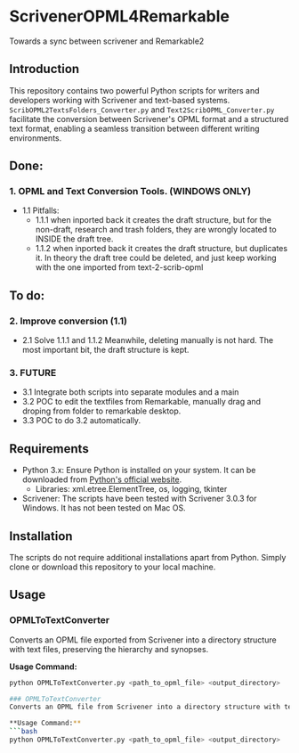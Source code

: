 # ScrivenerOPML4Remarkable
Towards a sync between scrivener and Remarkable2

## Introduction
This repository contains two powerful Python scripts for writers and developers working with Scrivener and text-based systems. `ScribOPML2TextsFolders_Converter.py` and `Text2ScribOPML_Converter.py` facilitate the conversion between Scrivener's OPML format and a structured text format, enabling a seamless transition between different writing environments.

## Done: 
### 1. OPML and Text Conversion Tools. (WINDOWS ONLY)
-   1.1 Pitfalls:
    -   1.1.1 when inported back it creates the draft structure, but for the non-draft, research and trash folders, they are wrongly located to INSIDE the draft tree.
    -   1.1.2 when inported back it creates the draft structure, but duplicates it. In theory the draft tree could be deleted, and just keep working with the one imported from text-2-scrib-opml
## To do:
### 2. Improve conversion (1.1)
-   2.1 Solve 1.1.1 and 1.1.2 Meanwhile, deleting manually is not hard. The most important bit, the draft structure is kept.

### 3. FUTURE
- 3.1 Integrate both scripts into separate modules and a main
- 3.2 POC to edit the textfiles from Remarkable, manually drag and droping from folder to remarkable desktop.
- 3.3 POC to do 3.2 automatically.

## Requirements
- Python 3.x: Ensure Python is installed on your system. It can be downloaded from [Python's official website](https://www.python.org/downloads/).
  - Libraries: xml.etree.ElementTree, os, logging, tkinter
- Scrivener: The scripts have been tested with Scrivener 3.0.3 for Windows. It has not been tested on Mac OS.
    
## Installation
The scripts do not require additional installations apart from Python. Simply clone or download this repository to your local machine.

## Usage

### OPMLToTextConverter
Converts an OPML file exported from Scrivener into a directory structure with text files, preserving the hierarchy and synopses.

**Usage Command:**
```bash
python OPMLToTextConverter.py <path_to_opml_file> <output_directory>

### OPMLToTextConverter
Converts an OPML file from Scrivener into a directory structure with text files, preserving the hierarchy and synopses.

**Usage Command:**
```bash
python OPMLToTextConverter.py <path_to_opml_file> <output_directory>
